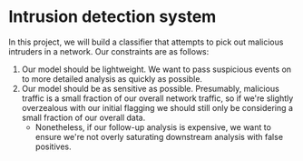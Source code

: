 # Intrusion detection system
In this project, we will build a classifier that attempts to pick out malicious intruders in a network. Our constraints are as follows:
1. Our model should be lightweight. We want to pass suspicious events on to more detailed analysis as quickly as possible.
2. Our model should be as sensitive as possible. Presumably, malicious traffic is a small fraction of our overall network traffic, so if we're slightly overzealous with our initial flagging we should still only be considering a small fraction of our overall data. 
    - Nonetheless, if our follow-up analysis is expensive, we want to ensure we're not overly saturating downstream analysis with false positives.
